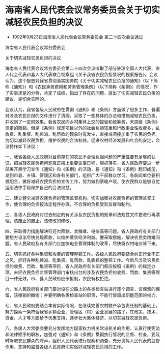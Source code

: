 # 海南省人民代表会议常务委员会关于切实减轻农民负担的决议

- 1992年9月23日海南省人民代表会议常务委员会
第二十四次会议通过

<!-- INFO END -->

海南省人民代表会议常务委员会

关于切实减轻农民负担的决议

海南省人民代表会议常务委员会第二十四次会议听取了部分驻琼全国人大代表、省人代会代表和县人大代表联合视察组《关于我省农民负担情况的视察报告》。会议认为，这个报告对我省贯彻落实国务院《关于切实减轻农民负担的通知》（以下简称《通知》）和《农民承担费用和劳务管理条例》（以下简称《条例》）的情况，作了实事求是的分析，肯定了成绩，指出了存在的问题，提出了切实减轻农民负担的建议，是切合实际的。

会议认为，我省各级人民政府在贯彻《通知》和《条例》方面做了很多工作，普遍对涉及农民负担的文件进行了清理，采取了一些具体的办法和措施减轻农民负担，并收到了一定的效果。我省农民向乡村集体上交的提留和统筹费，未突破《条例》规定的限额。但是《条例》规定项目以外的社会负担较重和行政事业性收费多，乱收费、乱集资、乱摊派、乱罚款的现象时有发生，直接或间接加重了农民的负担。为切实减轻农民负担，维护农民的合法权益，促进农村经济发展和社会的安定，会议特作如下决议：

一、我省各级人民政府对目前存在的农民不合理负担问题的严重性要有足够的认识，把减轻农民负担问题真正摆上重要议事日程，狠抓落实。省人民政府要进一步部署开展学习宣传《通知》和《条例》的活动，将《通知》和《条例》翻印成册，发到市县、乡镇、管理区和各有关部门，组织广大干部群众学习。各新闻单位要积极配合，做好减轻农民负担的宣传工作，努力做到家喻户晓，使农民群众能够自觉运用法律手段保护自己的合法权益。

二、建立健全减轻农民负担的管理监督机构。切实加强对农民负担的管理监督工作，使合理的负担按法定程序办理，不合理的负担受到监督和制约。

三、各级人民政府对过去制定的有关涉及农民负担的规章和法规性文件要进行再清理，该废止的废止，该修改的修改。

四、采取得力措施解决归还欠蔗款、卖粮难、电价高等问题。省人民政府有关部门要想方设法尽快兑现蔗款，以维护蔗农经济利益。要采取措施，解决农民卖粮难问题。省人民政府及有关部门应加快电业管理体制的改革，尽快将农村电价降下来。

五、切实抓好各种集资和收费的管理整顿工作。各级人民政府要结合纠正行业不正之风，抓好各种乱摊派、乱集资、乱罚款、乱收费的整顿工作。今后凡涉及农民负担的收费、罚款、集资等项目，省人民政府有关部门都应按照《条例》的规定办理。未经农民负担监督管理部门审核出台的涉及农民负担的收费、罚款、集资等项目一律无效，市、县人民政府应予抵制，农民有权拒绝。

六、省人民政府有关部门要对设在公路上的各类检查站进行逐个调查，该保留的保留，该撤销的撤销；并要明确各类检查站的职责，不能行使超出职能范围的权力。

七、省人民政府要结合本省实际情况，在继续完善农村联产承包责任制的基础上，努力探索一条符合我省乡镇企业、管理区（村）企业发展的路子，在政策、技术、资金、人才等方面给予优惠支持，逐步壮大集体经济，以切实减轻农民负担。

八、各级人大常委会要充分发挥地方国家权力机关常设机关的作用，认真行使宪法和法律赋予的职权，加强对《通知》和《条例》贯彻执行情况的监督、检查，要及时听取农民群众的呼声，组织人民代表进行视察和调查，充分发挥人民代表的监督作用，支持和监督各级人民政府切实做好减轻农民负担的工作。
